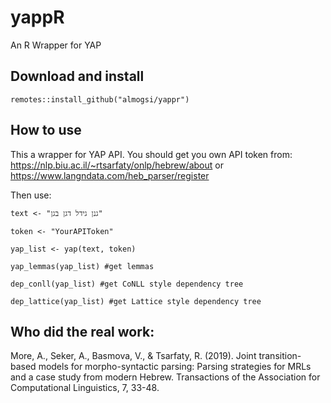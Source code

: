 # yappR
An R Wrapper for YAP

## Download and install
`remotes::install_github("almogsi/yappr")`

## How to use
This a wrapper for YAP API. You should get you own API token from:
https://nlp.biu.ac.il/~rtsarfaty/onlp/hebrew/about or https://www.langndata.com/heb_parser/register

Then use:

`text <- "גנן גידל דגן בגן"`

`token <- "YourAPIToken"`

`yap_list <- yap(text, token)`


`yap_lemmas(yap_list) #get lemmas`

`dep_conll(yap_list) #get CoNLL style dependency tree`

`dep_lattice(yap_list) #get Lattice style dependency tree`


## Who did the real work:

More, A., Seker, A., Basmova, V., & Tsarfaty, R. (2019). Joint transition-based models for morpho-syntactic parsing: Parsing strategies for MRLs and a case study from modern Hebrew. Transactions of the Association for Computational Linguistics, 7, 33-48.

